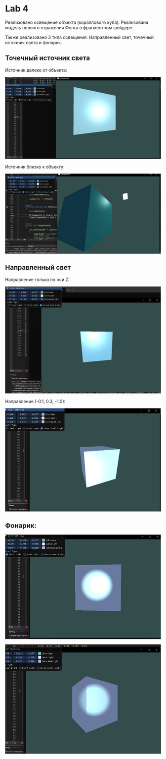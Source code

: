 <h1>Lab 4</h1>

Реализовано освещение объекта (кораллового куба). Реализована модель полного отражения Фонга в фрагментном шейдере.

Также реализовано 3 типа освещения: Направленный свет, точечный источник света и фонарик.

<h2>Точечный источник света</h2>

Источник далеко от объекта:

![](Pictures/pointLightFar.png)

Источник близко к объекту:

![](Pictures/pointLightNear.png)

<h2>Направленный свет</h2>

Направление только по оси Z:

![](Pictures/DirectionalLightOnlyZ.png)

Направление (-0.1, 0.3, -1.0):

![](Pictures/DirectionalLight(-0.1%2C%200.3%2C%20-1.0)png.png)

<h2>Фонарик:</h2>

![](Pictures/flashlight1.png)

![](Pictures/flashlight2.png)


